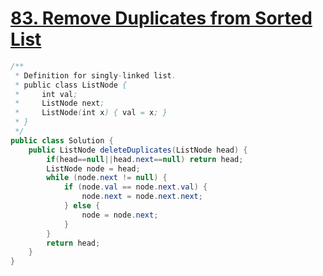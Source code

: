 # <a href="https://leetcode.com/problems/remove-duplicates-from-sorted-list/">83. Remove Duplicates from Sorted List</a>

```java
/**
 * Definition for singly-linked list.
 * public class ListNode {
 *     int val;
 *     ListNode next;
 *     ListNode(int x) { val = x; }
 * }
 */
public class Solution {
    public ListNode deleteDuplicates(ListNode head) {
        if(head==null||head.next==null) return head;
        ListNode node = head;
		while (node.next != null) {
			if (node.val == node.next.val) {
				node.next = node.next.next;
			} else {
				node = node.next;
			}
		}
		return head;
    }
}
```
